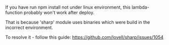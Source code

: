 If you have run npm install not under linux environment,
this lambda-function probably won't work after deploy.

That is because 'sharp' module uses binaries which were build in
the incorrect environment.

To resolve it - follow this guide:
https://github.com/lovell/sharp/issues/1054
